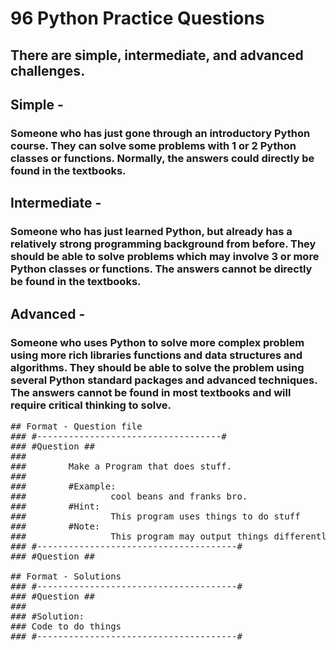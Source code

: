# 96 Python Practice Questions
## There are simple, intermediate, and advanced challenges.

## Simple -
### Someone who has just gone through an introductory Python course. They can solve some problems with 1 or 2 Python classes or functions. Normally, the answers could directly be found in the textbooks.
         
## Intermediate - 
### Someone who has just learned Python, but already has a relatively strong programming background from before. They should be able to solve problems which may involve 3 or more Python classes or functions. The answers cannot be directly be found in the textbooks.
               
## Advanced - 
### Someone who uses Python to solve more complex problem using more rich libraries functions and data structures and algorithms. They should be able to solve the problem using several Python standard packages and advanced techniques. The answers cannot be found in most  textbooks and will require critical thinking to solve.
<pre>
## Format - Question file
### #-----------------------------------#
### #Question ##
###         
###        Make a Program that does stuff.
###                    
###        #Example:
###                cool beans and franks bro.
###        #Hint:
###                This program uses things to do stuff
###        #Note:
###                This program may output things differently
### #--------------------------------------#
### #Question ##

## Format - Solutions
### #--------------------------------------#
### #Question ##
### 
### #Solution:
### Code to do things
### #--------------------------------------#
</pre>
